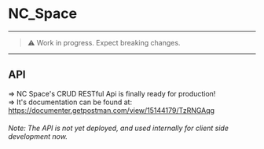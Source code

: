 # NC_Space

---

> ⚠️ Work in progress. Expect breaking changes.

---

## API
=> NC Space's CRUD RESTful Api is finally ready for production! <br />
=> It's documentation can be found at: https://documenter.getpostman.com/view/15144179/TzRNGAqg <br />
###### Note: The API is not yet deployed, and used internally for client side development now.
